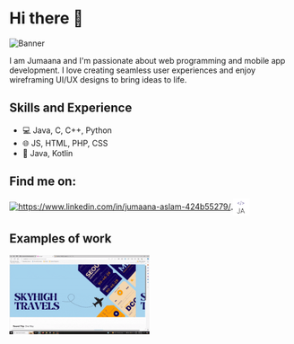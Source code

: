 # Hi there 👋

![Banner](https://github.com/user-attachments/assets/94da0617-bc8d-4b32-a5f8-f6a954826f89)

I am Jumaana and I'm passionate about web programming and mobile app development. I love creating seamless user experiences and enjoy wireframing UI/UX designs to bring ideas to life.

## Skills and Experience
*  💻 Java, C, C++, Python
*  🌐 JS, HTML, PHP, CSS
*  📱 Java, Kotlin

## Find me on:
<p align="left"> 
<a href="https://linkedin.com/in/jumaana-aslam-424b55279/" target="blank"> <img align="center" src="https://raw.githubusercontent.com/rahuldkjain/github-profile-readme-generator/master/src/images/icons/Social/linked-in-alt.svg" alt="https://www.linkedin.com/in/jumaana-aslam-424b55279/" height="30" width="40" /> </a> 
<a href="https://jumaana-bit.github.io/" target="blank"> <img align="center" src="https://github.com/Jumaana-bit/Jumaana-bit.github.io/blob/main/src/assets/Frame%202.jpg" height="30" width="30" /></a> 
</p>
  
## Examples of work
<img src = "https://github.com/Jumaana-bit/Jumaana-bit/blob/main/flightDemo-ezgif.com-optimize.gif" width="250">

<!--
**Jumaana-bit/Jumaana-bit** is a ✨ _special_ ✨ repository because its `README.md` (this file) appears on your GitHub profile.

Here are some ideas to get you started:

- 🔭 I’m currently working on ...
- 🌱 I’m currently learning ...
- 👯 I’m looking to collaborate on ...
- 🤔 I’m looking for help with ...
- 💬 Ask me about ...
- 📫 How to reach me: ...
- 😄 Pronouns: ...
- ⚡ Fun fact: ...
-->
